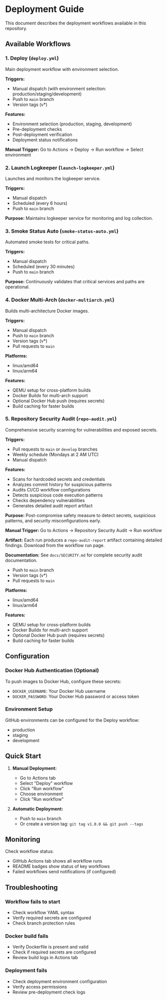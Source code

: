 # Deployment Guide

This document describes the deployment workflows available in this repository.

## Available Workflows

### 1. Deploy (`deploy.yml`)
Main deployment workflow with environment selection.

**Triggers:**
- Manual dispatch (with environment selection: production/staging/development)
- Push to `main` branch
- Version tags (v*)

**Features:**
- Environment selection (production, staging, development)
- Pre-deployment checks
- Post-deployment verification
- Deployment status notifications

**Manual Trigger:**
Go to Actions → Deploy → Run workflow → Select environment

### 2. Launch Logkeeper (`launch-logkeeper.yml`)
Launches and monitors the logkeeper service.

**Triggers:**
- Manual dispatch
- Scheduled (every 6 hours)
- Push to `main` branch

**Purpose:**
Maintains logkeeper service for monitoring and log collection.

### 3. Smoke Status Auto (`smoke-status-auto.yml`)
Automated smoke tests for critical paths.

**Triggers:**
- Manual dispatch
- Scheduled (every 30 minutes)
- Push to `main` branch

**Purpose:**
Continuously validates that critical services and paths are operational.

### 4. Docker Multi-Arch (`docker-multiarch.yml`)
Builds multi-architecture Docker images.

**Triggers:**
- Manual dispatch
- Push to `main` branch
- Version tags (v*)
- Pull requests to `main`

**Platforms:**
- linux/amd64
- linux/arm64

**Features:**
- QEMU setup for cross-platform builds
- Docker Buildx for multi-arch support
- Optional Docker Hub push (requires secrets)
- Build caching for faster builds

### 5. Repository Security Audit (`repo-audit.yml`)
Comprehensive security scanning for vulnerabilities and exposed secrets.

**Triggers:**
- Pull requests to `main` or `develop` branches
- Weekly schedule (Mondays at 2 AM UTC)
- Manual dispatch

**Features:**
- Scans for hardcoded secrets and credentials
- Analyzes commit history for suspicious patterns
- Audits CI/CD workflow configurations
- Detects suspicious code execution patterns
- Checks dependency vulnerabilities
- Generates detailed audit report artifact

**Purpose:**
Post-compromise safety measure to detect secrets, suspicious patterns, and security misconfigurations early.

**Manual Trigger:**
Go to Actions → Repository Security Audit → Run workflow

**Artifact:**
Each run produces a `repo-audit-report` artifact containing detailed findings. Download from the workflow run page.

**Documentation:**
See `docs/SECURITY.md` for complete security audit documentation.
- Push to `main` branch
- Version tags (v*)
- Pull requests to `main`

**Platforms:**
- linux/amd64
- linux/arm64

**Features:**
- QEMU setup for cross-platform builds
- Docker Buildx for multi-arch support
- Optional Docker Hub push (requires secrets)
- Build caching for faster builds

## Configuration

### Docker Hub Authentication (Optional)
To push images to Docker Hub, configure these secrets:
- `DOCKER_USERNAME`: Your Docker Hub username
- `DOCKER_PASSWORD`: Your Docker Hub password or access token

### Environment Setup
GitHub environments can be configured for the Deploy workflow:
- production
- staging
- development

## Quick Start

1. **Manual Deployment:**
   - Go to Actions tab
   - Select "Deploy" workflow
   - Click "Run workflow"
   - Choose environment
   - Click "Run workflow"

2. **Automatic Deployment:**
   - Push to `main` branch
   - Or create a version tag: `git tag v1.0.0 && git push --tags`

## Monitoring

Check workflow status:
- GitHub Actions tab shows all workflow runs
- README badges show status of key workflows
- Failed workflows send notifications (if configured)

## Troubleshooting

### Workflow fails to start
- Check workflow YAML syntax
- Verify required secrets are configured
- Check branch protection rules

### Docker build fails
- Verify Dockerfile is present and valid
- Check if required secrets are configured
- Review build logs in Actions tab

### Deployment fails
- Check deployment environment configuration
- Verify access permissions
- Review pre-deployment check logs
